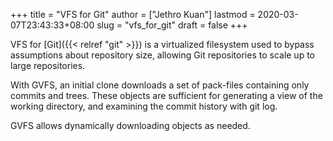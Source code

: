 +++
title = "VFS for Git"
author = ["Jethro Kuan"]
lastmod = 2020-03-07T23:43:33+08:00
slug = "vfs_for_git"
draft = false
+++

VFS for [Git]({{< relref "git" >}}) is a virtualized filesystem used to bypass assumptions
about repository size, allowing Git repositories to scale up to large
repositories.

With GVFS, an initial clone downloads a set of pack-files containing
only commits and trees. These objects are sufficient for generating a
view of the working directory, and examining the commit history with
git log.

GVFS allows dynamically downloading objects as needed.
